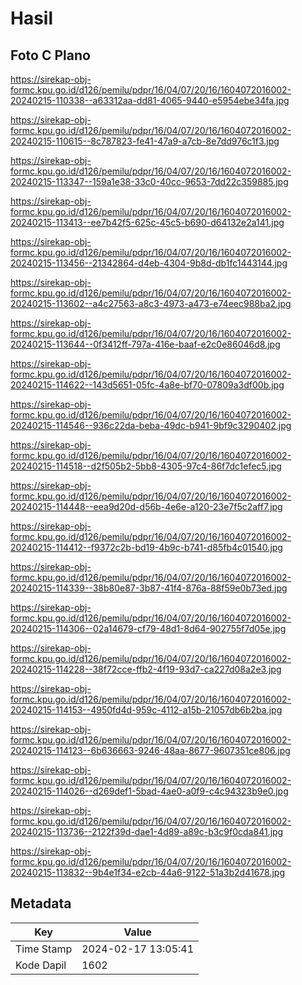 # Hasil

## Foto C Plano

https://sirekap-obj-formc.kpu.go.id/d126/pemilu/pdpr/16/04/07/20/16/1604072016002-20240215-110338--a63312aa-dd81-4065-9440-e5954ebe34fa.jpg

https://sirekap-obj-formc.kpu.go.id/d126/pemilu/pdpr/16/04/07/20/16/1604072016002-20240215-110615--8c787823-fe41-47a9-a7cb-8e7dd976c1f3.jpg

https://sirekap-obj-formc.kpu.go.id/d126/pemilu/pdpr/16/04/07/20/16/1604072016002-20240215-113347--159a1e38-33c0-40cc-9653-7dd22c359885.jpg

https://sirekap-obj-formc.kpu.go.id/d126/pemilu/pdpr/16/04/07/20/16/1604072016002-20240215-113413--ee7b42f5-625c-45c5-b690-d64132e2a141.jpg

https://sirekap-obj-formc.kpu.go.id/d126/pemilu/pdpr/16/04/07/20/16/1604072016002-20240215-113456--21342864-d4eb-4304-9b8d-db1fc1443144.jpg

https://sirekap-obj-formc.kpu.go.id/d126/pemilu/pdpr/16/04/07/20/16/1604072016002-20240215-113602--a4c27563-a8c3-4973-a473-e74eec988ba2.jpg

https://sirekap-obj-formc.kpu.go.id/d126/pemilu/pdpr/16/04/07/20/16/1604072016002-20240215-113644--0f3412ff-797a-416e-baaf-e2c0e86046d8.jpg

https://sirekap-obj-formc.kpu.go.id/d126/pemilu/pdpr/16/04/07/20/16/1604072016002-20240215-114622--143d5651-05fc-4a8e-bf70-07809a3df00b.jpg

https://sirekap-obj-formc.kpu.go.id/d126/pemilu/pdpr/16/04/07/20/16/1604072016002-20240215-114546--936c22da-beba-49dc-b941-9bf9c3290402.jpg

https://sirekap-obj-formc.kpu.go.id/d126/pemilu/pdpr/16/04/07/20/16/1604072016002-20240215-114518--d2f505b2-5bb8-4305-97c4-86f7dc1efec5.jpg

https://sirekap-obj-formc.kpu.go.id/d126/pemilu/pdpr/16/04/07/20/16/1604072016002-20240215-114448--eea9d20d-d56b-4e6e-a120-23e7f5c2aff7.jpg

https://sirekap-obj-formc.kpu.go.id/d126/pemilu/pdpr/16/04/07/20/16/1604072016002-20240215-114412--f9372c2b-bd19-4b9c-b741-d85fb4c01540.jpg

https://sirekap-obj-formc.kpu.go.id/d126/pemilu/pdpr/16/04/07/20/16/1604072016002-20240215-114339--38b80e87-3b87-41f4-876a-88f59e0b73ed.jpg

https://sirekap-obj-formc.kpu.go.id/d126/pemilu/pdpr/16/04/07/20/16/1604072016002-20240215-114306--02a14679-cf79-48d1-8d64-902755f7d05e.jpg

https://sirekap-obj-formc.kpu.go.id/d126/pemilu/pdpr/16/04/07/20/16/1604072016002-20240215-114228--38f72cce-ffb2-4f19-93d7-ca227d08a2e3.jpg

https://sirekap-obj-formc.kpu.go.id/d126/pemilu/pdpr/16/04/07/20/16/1604072016002-20240215-114153--4950fd4d-959c-4112-a15b-21057db6b2ba.jpg

https://sirekap-obj-formc.kpu.go.id/d126/pemilu/pdpr/16/04/07/20/16/1604072016002-20240215-114123--6b636663-9246-48aa-8677-9607351ce806.jpg

https://sirekap-obj-formc.kpu.go.id/d126/pemilu/pdpr/16/04/07/20/16/1604072016002-20240215-114026--d269def1-5bad-4ae0-a0f9-c4c94323b9e0.jpg

https://sirekap-obj-formc.kpu.go.id/d126/pemilu/pdpr/16/04/07/20/16/1604072016002-20240215-113736--2122f39d-dae1-4d89-a89c-b3c9f0cda841.jpg

https://sirekap-obj-formc.kpu.go.id/d126/pemilu/pdpr/16/04/07/20/16/1604072016002-20240215-113832--9b4e1f34-e2cb-44a6-9122-51a3b2d41678.jpg


## Metadata

| Key        | Value               |
| ---------- | ------------------- |
| Time Stamp | 2024-02-17 13:05:41 |
| Kode Dapil | 1602                |



